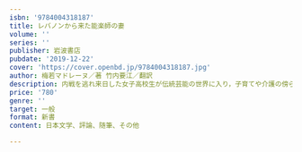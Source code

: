 ```yaml
---
isbn: '9784004318187'
title: レバノンから来た能楽師の妻
volume: ''
series: ''
publisher: 岩波書店
pubdate: '2019-12-22'
cover: 'https://cover.openbd.jp/9784004318187.jpg'
author: 梅若マドレーヌ／著 竹内要江／翻訳
description: 内戦を逃れ来日した女子高校生が伝統芸能の世界に入り，子育てや介護の傍ら能の伝道師になる人生の賛歌．
price: '780'
genre: ''
target: 一般
format: 新書
content: 日本文学、評論、随筆、その他

---
```

